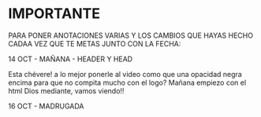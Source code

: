 # IMPORTANTE

PARA PONER ANOTACIONES VARIAS Y LOS CAMBIOS QUE HAYAS HECHO CADAA VEZ QUE TE METAS JUNTO CON LA FECHA: 

14 OCT - MAÑANA - HEADER Y HEAD

Esta chévere! a lo mejor ponerle al video como que una opacidad negra encima para que no compita mucho con el logo? Mañana empiezo con el html Dios mediante, vamos viendo!! 

16 OCT - MADRUGADA